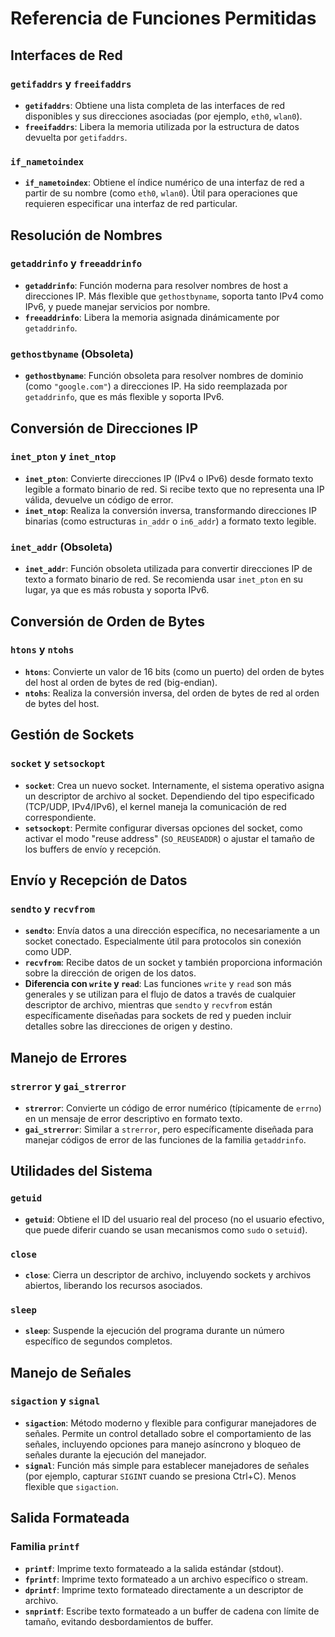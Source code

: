 # Referencia de Funciones Permitidas

## Interfaces de Red

### `getifaddrs` y `freeifaddrs`
- **`getifaddrs`**: Obtiene una lista completa de las interfaces de red disponibles y sus direcciones asociadas (por ejemplo, `eth0`, `wlan0`).
- **`freeifaddrs`**: Libera la memoria utilizada por la estructura de datos devuelta por `getifaddrs`.

### `if_nametoindex`
- **`if_nametoindex`**: Obtiene el índice numérico de una interfaz de red a partir de su nombre (como `eth0`, `wlan0`). Útil para operaciones que requieren especificar una interfaz de red particular.

## Resolución de Nombres

### `getaddrinfo` y `freeaddrinfo`
- **`getaddrinfo`**: Función moderna para resolver nombres de host a direcciones IP. Más flexible que `gethostbyname`, soporta tanto IPv4 como IPv6, y puede manejar servicios por nombre.
- **`freeaddrinfo`**: Libera la memoria asignada dinámicamente por `getaddrinfo`.

### `gethostbyname` (Obsoleta)
- **`gethostbyname`**: Función obsoleta para resolver nombres de dominio (como `"google.com"`) a direcciones IP. Ha sido reemplazada por `getaddrinfo`, que es más flexible y soporta IPv6.

## Conversión de Direcciones IP

### `inet_pton` y `inet_ntop`
- **`inet_pton`**: Convierte direcciones IP (IPv4 o IPv6) desde formato texto legible a formato binario de red. Si recibe texto que no representa una IP válida, devuelve un código de error.
- **`inet_ntop`**: Realiza la conversión inversa, transformando direcciones IP binarias (como estructuras `in_addr` o `in6_addr`) a formato texto legible.

### `inet_addr` (Obsoleta)
- **`inet_addr`**: Función obsoleta utilizada para convertir direcciones IP de texto a formato binario de red. Se recomienda usar `inet_pton` en su lugar, ya que es más robusta y soporta IPv6.

## Conversión de Orden de Bytes

### `htons` y `ntohs`
- **`htons`**: Convierte un valor de 16 bits (como un puerto) del orden de bytes del host al orden de bytes de red (big-endian).
- **`ntohs`**: Realiza la conversión inversa, del orden de bytes de red al orden de bytes del host.

## Gestión de Sockets

### `socket` y `setsockopt`
- **`socket`**: Crea un nuevo socket. Internamente, el sistema operativo asigna un descriptor de archivo al socket. Dependiendo del tipo especificado (TCP/UDP, IPv4/IPv6), el kernel maneja la comunicación de red correspondiente.
- **`setsockopt`**: Permite configurar diversas opciones del socket, como activar el modo "reuse address" (`SO_REUSEADDR`) o ajustar el tamaño de los buffers de envío y recepción.

## Envío y Recepción de Datos

### `sendto` y `recvfrom`
- **`sendto`**: Envía datos a una dirección específica, no necesariamente a un socket conectado. Especialmente útil para protocolos sin conexión como UDP.
- **`recvfrom`**: Recibe datos de un socket y también proporciona información sobre la dirección de origen de los datos.
- **Diferencia con `write` y `read`**: Las funciones `write` y `read` son más generales y se utilizan para el flujo de datos a través de cualquier descriptor de archivo, mientras que `sendto` y `recvfrom` están específicamente diseñadas para sockets de red y pueden incluir detalles sobre las direcciones de origen y destino.

## Manejo de Errores

### `strerror` y `gai_strerror`
- **`strerror`**: Convierte un código de error numérico (típicamente de `errno`) en un mensaje de error descriptivo en formato texto.
- **`gai_strerror`**: Similar a `strerror`, pero específicamente diseñada para manejar códigos de error de las funciones de la familia `getaddrinfo`.

## Utilidades del Sistema

### `getuid`
- **`getuid`**: Obtiene el ID del usuario real del proceso (no el usuario efectivo, que puede diferir cuando se usan mecanismos como `sudo` o `setuid`).

### `close`
- **`close`**: Cierra un descriptor de archivo, incluyendo sockets y archivos abiertos, liberando los recursos asociados.

### `sleep`
- **`sleep`**: Suspende la ejecución del programa durante un número específico de segundos completos.

## Manejo de Señales

### `sigaction` y `signal`
- **`sigaction`**: Método moderno y flexible para configurar manejadores de señales. Permite un control detallado sobre el comportamiento de las señales, incluyendo opciones para manejo asíncrono y bloqueo de señales durante la ejecución del manejador.
- **`signal`**: Función más simple para establecer manejadores de señales (por ejemplo, capturar `SIGINT` cuando se presiona Ctrl+C). Menos flexible que `sigaction`.

## Salida Formateada

### Familia `printf`
- **`printf`**: Imprime texto formateado a la salida estándar (stdout).
- **`fprintf`**: Imprime texto formateado a un archivo específico o stream.
- **`dprintf`**: Imprime texto formateado directamente a un descriptor de archivo.
- **`snprintf`**: Escribe texto formateado a un buffer de cadena con límite de tamaño, evitando desbordamientos de buffer.